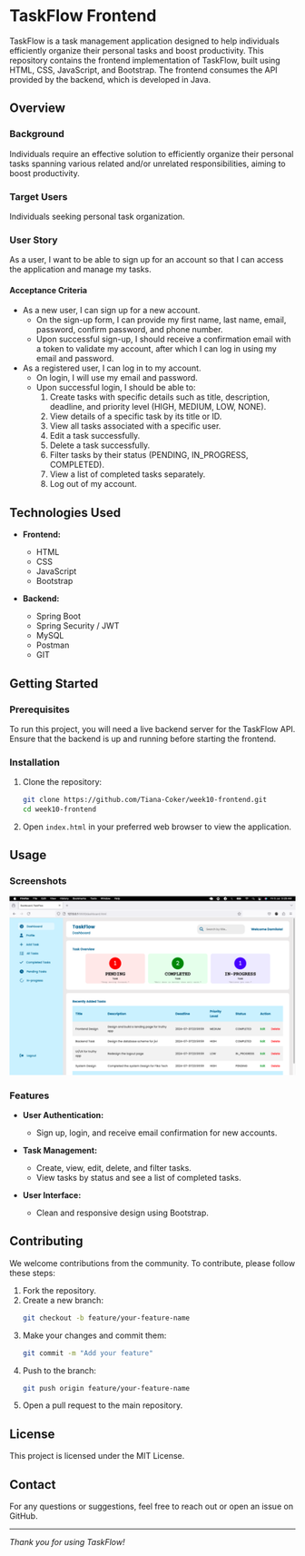 # TaskFlow Frontend

TaskFlow is a task management application designed to help individuals efficiently organize their personal tasks and boost productivity. This repository contains the frontend implementation of TaskFlow, built using HTML, CSS, JavaScript, and Bootstrap. The frontend consumes the API provided by the backend, which is developed in Java.

## Overview

### Background
Individuals require an effective solution to efficiently organize their personal tasks spanning various related and/or unrelated responsibilities, aiming to boost productivity.

### Target Users
Individuals seeking personal task organization.

### User Story
As a user, I want to be able to sign up for an account so that I can access the application and manage my tasks.

#### Acceptance Criteria
- As a new user, I can sign up for a new account.
  - On the sign-up form, I can provide my first name, last name, email, password, confirm password, and phone number.
  - Upon successful sign-up, I should receive a confirmation email with a token to validate my account, after which I can log in using my email and password.
- As a registered user, I can log in to my account.
  - On login, I will use my email and password.
  - Upon successful login, I should be able to:
    1. Create tasks with specific details such as title, description, deadline, and priority level (HIGH, MEDIUM, LOW, NONE).
    2. View details of a specific task by its title or ID.
    3. View all tasks associated with a specific user.
    4. Edit a task successfully.
    5. Delete a task successfully.
    6. Filter tasks by their status (PENDING, IN_PROGRESS, COMPLETED).
    7. View a list of completed tasks separately.
    8. Log out of my account.

## Technologies Used

- **Frontend:**
  - HTML
  - CSS
  - JavaScript
  - Bootstrap

- **Backend:**
  - Spring Boot
  - Spring Security / JWT
  - MySQL 
  - Postman
  - GIT

## Getting Started

### Prerequisites
To run this project, you will need a live backend server for the TaskFlow API. Ensure that the backend is up and running before starting the frontend.

### Installation

1. Clone the repository:
    ```sh
    git clone https://github.com/Tiana-Coker/week10-frontend.git
    cd week10-frontend
    ```

2. Open `index.html` in your preferred web browser to view the application.

## Usage

### Screenshots
![TaskFlow Screenshot](images/taskflow-image.png)



### Features

- **User Authentication:**
  - Sign up, login, and receive email confirmation for new accounts.
  
- **Task Management:**
  - Create, view, edit, delete, and filter tasks.
  - View tasks by status and see a list of completed tasks.

- **User Interface:**
  - Clean and responsive design using Bootstrap.

## Contributing

We welcome contributions from the community. To contribute, please follow these steps:

1. Fork the repository.
2. Create a new branch:
    ```sh
    git checkout -b feature/your-feature-name
    ```
3. Make your changes and commit them:
    ```sh
    git commit -m "Add your feature"
    ```
4. Push to the branch:
    ```sh
    git push origin feature/your-feature-name
    ```
5. Open a pull request to the main repository.

## License

This project is licensed under the MIT License.

## Contact

For any questions or suggestions, feel free to reach out or open an issue on GitHub.

---

_Thank you for using TaskFlow!_
